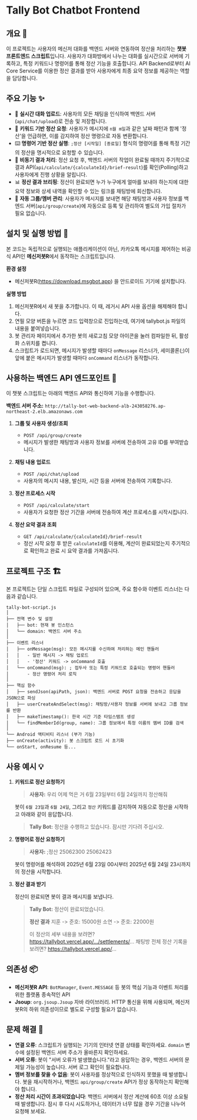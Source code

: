 # Tally Bot Chatbot Frontend

## 개요 🌟

이 프로젝트는 사용자의 메신저 대화를 백엔드 서버와 연동하여 정산을 처리하는 **챗봇 프론트엔드 스크립트**입니다. 사용자가 대화방에서 나누는 대화를 실시간으로 서버에 기록하고, 특정 키워드나 명령어를 통해 정산 기능을 호출합니다. API Backend로부터 AI Core Service를 이용한 정산 결과를 받아 사용자에게 최종 요약 정보를 제공하는 역할을 담당합니다.

## 주요 기능 ✨

- 💬 **실시간 대화 업로드**: 사용자의 모든 채팅을 인식하여 백엔드 서버(`api/chat/upload`)로 전송 및 저장합니다.
- 🤖 **키워드 기반 정산 요청**: 사용자가 메시지에 `n월 m일`과 같은 날짜 패턴과 함께 '정산'을 언급하면, 이를 감지하여 정산 명령으로 자동 변환합니다.
- ⌨️ **명령어 기반 정산 실행**: ``;정산 [시작일] [종료일]`` 형식의 명령어를 통해 특정 기간의 정산을 명시적으로 요청할 수 있습니다.
- 🔄 **비동기 결과 처리**: 정산 요청 후, 백엔드 서버의 작업이 완료될 때까지 주기적으로 결과 API(`api/calculate/{calculateId}/brief-result`)를 확인(Polling)하고 사용자에게 진행 상황을 알립니다.
- 📊 **정산 결과 브리핑**: 정산이 완료되면 누가 누구에게 얼마를 보내야 하는지에 대한 요약 정보와 상세 내역을 확인할 수 있는 링크를 채팅방에 회신합니다.
- 👥 **자동 그룹/멤버 관리**: 사용자가 메시지를 보내면 해당 채팅방과 사용자 정보를 백엔드 서버(`api/group/create`)에 자동으로 등록 및 관리하여 별도의 가입 절차가 필요 없습니다.

## 설치 및 실행 방법 🚀

본 코드는 독립적으로 실행되는 애플리케이션이 아닌, 카카오톡 메시지를 제어하는 비공식 API인 **메신저봇R**에서 동작하는 스크립트입니다.

**환경 설정**

* 메신저봇R(https://download.msgbot.app) 을 안드로이드 기기에 설치합니다.

**실행 방법**

1.  메신저봇R에서 새 봇을 추가합니다. 이 때, 레거시 API 사용 옵션을 해제해야 합니다.
2.  연필 모양 버튼을 누르면 코드 입력창으로 진입하는데, 여기에 tallybot.js 파일의 내용을 붙여넣습니다.
3.  봇 관리자 페이지에서 추가한 봇의 새로고침 모양 아이콘을 눌러 컴파일한 뒤, 활성화 스위치를 켭니다.
4.  스크립트가 로드되면, 메시지가 발생할 때마다 `onMessage` 리스너가, 세미콜론(;)이 앞에 붙은 메시지가 발생할 때마다 `onCommand` 리스너가 동작합니다.

## 사용하는 백엔드 API 엔드포인트 📡

이 챗봇 스크립트는 아래의 백엔드 API와 통신하여 기능을 수행합니다.

**백엔드 서버 주소:** `http://tally-bot-web-backend-alb-243058276.ap-northeast-2.elb.amazonaws.com`

1.  **그룹 및 사용자 생성/조회**
    * `POST /api/group/create`
    * 메시지가 발생한 채팅방과 사용자 정보를 서버에 전송하여 고유 ID를 부여받습니다.

2.  **채팅 내용 업로드**
    * `POST /api/chat/upload`
    * 사용자의 메시지 내용, 발신자, 시간 등을 서버에 전송하여 기록합니다.

3.  **정산 프로세스 시작**
    * `POST /api/calculate/start`
    * 사용자가 요청한 정산 기간을 서버에 전송하여 계산 프로세스를 시작시킵니다.

5.  **정산 요약 결과 조회**
    * `GET /api/calculate/{calculateId}/brief-result`
    * 정산 시작 요청 후 받은 `calculateId`를 이용해, 계산이 완료되었는지 주기적으로 확인하고 완료 시 요약 결과를 가져옵니다.

## 프로젝트 구조 🏗️

본 프로젝트는 단일 스크립트 파일로 구성되어 있으며, 주요 함수와 이벤트 리스너는 다음과 같습니다.

```
tally-bot-script.js
│
├── 전역 변수 및 설정
│   ├── bot: 현재 봇 인스턴스
│   └── domain: 백엔드 서버 주소
│
├── 이벤트 리스너
│   ├── onMessage(msg): 모든 메시지를 수신하여 처리하는 메인 핸들러
│   │   - 일반 메시지 -> 채팅 업로드
│   │   - '정산' 키워드 -> onCommand 호출
│   └── onCommand(msg): ; 접두사 또는 특정 키워드로 호출되는 명령어 핸들러
│       - 정산 명령어 처리 로직
│
├── 핵심 함수
│   ├── sendJson(apiPath, json): 백엔드 서버로 POST 요청을 전송하고 응답을 JSON으로 파싱
│   ├── userCreateAndSelect(msg): 채팅방/사용자 정보를 서버에 보내고 그룹 정보를 반환
│   ├── makeTimestamp(): 한국 시간 기준 타임스탬프 생성
│   └── findMemberId(group, name): 그룹 정보에서 특정 이름의 멤버 ID를 검색
│
└── Android 액티비티 리스너 (부가 기능)
├── onCreate(activity): 봇 스크립트 로드 시 초기화
└── onStart, onResume 등...
```

## 사용 예시 💡

1.  **키워드로 정산 요청하기**

    > **사용자:** 우리 어제 먹은 거 6월 23일부터 6월 24일까지 정산해줘

    봇이 `6월 23일`과 `6월 24일`, 그리고 `정산` 키워드를 감지하여 자동으로 정산을 시작하고 아래와 같이 응답합니다.

    > **Tally Bot:** 정산을 수행하고 있습니다. 잠시만 기다려 주십시오.

2.  **명령어로 정산 요청하기**

    > **사용자:** ;정산 25062300 25062423

    봇이 명령어를 해석하여 2025년 6월 23일 00시부터 2025년 6월 24일 23시까지의 정산을 시작합니다.

3.  **정산 결과 받기**

    정산이 완료되면 봇이 결과 메시지를 보냅니다.

    > **Tally Bot:**
    > 정산이 완료되었습니다.
    >
    > **정산 결과**
    > 지훈 -> 준호: 15000원
    > 소연 -> 준호: 22000원
    >
    > 이 정산의 세부 내용을 보려면? https://tallybot.vercel.app/.../settlements/...
    > 채팅방 전체 정산 기록을 보려면? https://tallybot.vercel.app/...

## 의존성 📦

* **메신저봇R API**: `BotManager`, `Event.MESSAGE` 등 봇의 핵심 기능과 이벤트 처리를 위한 플랫폼 종속적인 API
* **Jsoup**: `org.jsoup.Jsoup` 자바 라이브러리. HTTP 통신을 위해 사용되며, 메신저봇R의 하위 의존성이므로 별도로 구성할 필요가 없습니다.

## 문제 해결 🔧

* **연결 오류**: 스크립트가 실행되는 기기의 인터넷 연결 상태를 확인하세요. `domain` 변수에 설정된 백엔드 서버 주소가 올바른지 확인하세요.
* **서버 오류**: 봇이 "서버 오류가 발생했습니다."라고 응답하는 경우, 백엔드 서버의 문제일 가능성이 높습니다. 서버 로그 확인이 필요합니다.
* **멤버 정보를 찾을 수 없음**: 봇이 사용자를 정상적으로 인식하지 못했을 때 발생합니다. 봇을 재시작하거나, 백엔드 `api/group/create` API가 정상 동작하는지 확인해야 합니다.
* **정산 처리 시간이 초과되었습니다**: 백엔드 서버에서 정산 계산에 60초 이상 소요될 때 발생합니다. 잠시 후 다시 시도하거나, 데이터가 너무 많을 경우 기간을 나누어 요청해 보세요.
